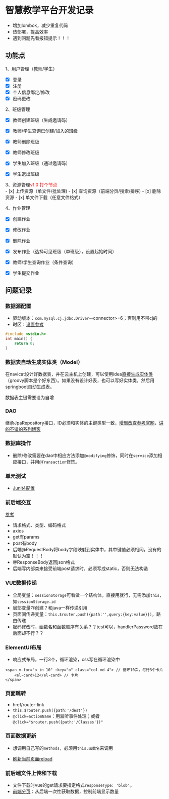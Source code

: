 # 智慧教学平台开发记录

+ 增加lombok，减少重复代码
+ 热部署，提高效率
+ 遇到问题先看报错提示！！！

## 功能点

1、用户管理（教师/学生）

- [x] 登录
- [x] 注册
- [x] 个人信息绑定/修改
- [x] 密码更改

2、班级管理

- [x] 教师创建班级（生成邀请码）
- [x] 教师/学生查询已创建/加入的班级
- [x] 教师删除班级
- [x] 教师修改班级

- [x] 学生加入班级（通过邀请码）
- [x] 学生退出班级

<div>3、资源管理<span style="color:red">v1.0 打个节点</span></div>
- [x] 上传资源（单文件/批处理)
- [x] 查询资源（前端分页/搜索/排序)
- [x] 删除资源
- [x] 单文件下载（任意文件格式）

4、作业管理

- [x] 创建作业
- [x] 修改作业
- [x] 删除作业
- [x] 发布作业（选择可见班级（单班级），设置起始时间）
- [x] 教师/学生查询作业（条件查询）
- [x] 学生提交作业


## 问题记录

### 数据源配置

+ 驱动版本：`com.mysql.cj.jdbc.Driver`--connector>=6；否则用不带cj的
+ 时区：[设置参考](https://blog.csdn.net/superdangbo/article/details/78732700)

```c
#include <stdio.h>
int main() {
	return 0;
}
```

### 数据表自动生成实体类（Model）

在navicat设计好数据表，并在云主机上创建，可以使用idea[直接生成实体类](https://blog.csdn.net/qq_34371461/article/details/80571281#commentBox)（groovy脚本是个好东西）。如果没有设计好表，也可以写好实体类，然后用springboot自动生成表。

数据表主键需要设为自增


### DAO

继承JpaRepository接口，ID必须和实体的主键类型一致，[增删改查参考官网](https://docs.spring.io/spring-data/jpa/docs/2.2.2.RELEASE/reference/html/#jpa.java-config)，[讲的不错的系列博客](https://blog.csdn.net/ljk126wy/article/details/82819948)

### 数据库操作

+ 删除/修改需要在dao中相应方法添加`@modifying`修饰，同时在`service`添加相应接口，并用`@Transaction`修饰。

### 单元测试

+ [Junit4配置](https://blog.csdn.net/weixin_39800144/article/details/79241620)

### 前后端交互

[参考](https://blog.csdn.net/justry_deng/article/details/80972817)

+ 请求格式、类型、编码格式
+ axios
+ get有params
+ post有body
+ 后端@RequestBody将body字段映射到实体中，其中键值必须相同，没有的默认为空！！！
+ @ResponseBody返回json格式
+ 后端写内部类来接受前端post请求时，必须写成static，否则无法构造

### VUE数据传递

+ 全局变量：`sessionStorage`可看做一个结构体，直接用就行，无需添加`this`，如`sessionStorage.id`
+ 局部变量咋创建？和java一样传递引用
+ 页面间传递变量：`this.$router.push({path:'',query:{key:value}})`，路由传递
+ 密码修改时，函数名和函数顺序有关系？？test可以，handlerPassword放在后面却不行？？

### ElementUI布局

+ 响应式布局，一行3个，循环渲染，css写在循环渲染中

```vue
<span v-for="o in 10" :key="o" class="col-md-4"> // 循环10次，每行3个卡片
    <el-card>12</el-card> // 卡片
</span>
```

### 页面跳转

+ href/router-link
+ `this.$router.push({path:'/dest'})`
+ `@click=actionName`：用监听事件处理；或者`@click="$router.push({path:'/Classes'})"`

### 页面数据更新

+ 想调用自己写的`methods`，必须用`this.函数名`来调用

+ [刷新当前页面reload](https://segmentfault.com/a/1190000017007631)

### 前后端文件上传和下载

+ 文件下载时vue的get请求要指定格式`responseType: 'blob'`。
+ [前端分页](https://blog.csdn.net/weixin_37695006/article/details/85319527)：从后端一次性获取数据，控制前端显示数量

  